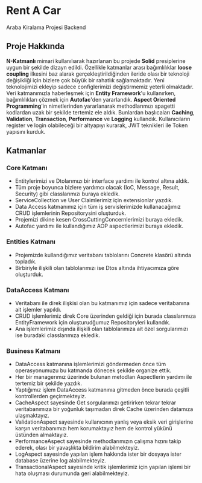 # Rent A Car
Araba Kiralama Projesi Backend


## Proje Hakkında <br/>
**N-Katmanlı** mimari kullanılıarak hazırlanan bu projede **Solid** presiplerine uygun bir şekilde dizayn edildi. Özellikle katmanlar arası bağımlılıklar **loose coupling** ilkesini baz
alarak gerçekleştirildiğinden ileride olası bir teknoloji değişikliği için bizlere çok büyük bir rahatlık sağlamaktadır. Yeni teknolojimizi ekleyip sadece configlerimizi
değiştirmemiz yeterli olmaktadır. Veri katmanımızla haberleşmek için **Entity Framework**'u kullanırken, bağımlılıkları çözmek için **Autofac**'den yararlandık.
**Aspect Oriented Programming**'in nimetlerinden yararlanarak methodlarımızı spagetti kodlardan uzak bir şekilde tertemiz ele aldık. Bunlardan başlıcaları **Caching**, **Validation**, **Transaction**, **Performance** ve **Logging** kullandık.
Kullanıcıların register ve login olabileceği bir altyapıyı kurarak, JWT teknikleri ile Token yapısını kurduk.

## Katmanlar

### Core Katmanı <br/>
* Entitylerimizi ve Dtolarımızı bir interface yardımı ile kontrol altına aldık.
* Tüm proje boyunca bizlere yardımcı olacak (IoC, Message, Result, Security) gibi classlarımızı buraya ekledik.
* ServiceCollection ve User Claimlerimiz için extensionlar yazdık.
* Data Access katmanımız için tüm iş servislerimizde kullanacağımız CRUD işlemlerinin Repositorysini oluşturduk.
* Projemizi dikine kesen CrossCuttingConcernlerimizi buraya ekledik.
* Autofac yardımı ile kullandığımız AOP aspectlerimizi buraya ekledik.

### Entities Katmanı <br/>
* Projemizde kullandığımız veritabanı tablolarını Concrete klasörü altında topladık.
* Birbiriyle ilişkili olan tablolarımızı ise Dtos altında ihtiyacımıza göre oluşturduk.

### DataAccess Katmanı <br/>
* Veritabanı ile direk ilişkisi olan bu katmanımız için sadece veritabanına ait işlemler yapıldı.
* CRUD işlemlerimiz direk Core üzerinden geldiği için burada classlarımıza EntityFramework için oluşturudğumuz Repositoryleri kullandık.
* Ana işlemlerimiz dışında ilişkili olan tablolarımıza ait özel sorgularımızı ise buradaki classlarımıza ekledik.

### Business Katmanı <br/>
* DataAccess katmanına işlemlerimizi göndermeden önce tüm operasyonumuzu bu katmanda dönecek şekilde organize ettik.
* Her bir managerımız üzerinde bulunan metodları Aspectlerin yardımı ile tertemiz bir şekilde yazdık.
* Yaptığımız işlem DataAccess katmanınıa gitmeden önce burada çeşitli kontrollerden geçirmekteyiz.
* CacheAspect sayesinde Get sorgularımızı getirirken tekrar tekrar veritabanımıza bir yoğunluk taşımadan direk Cache üzerinden datamıza ulaşmaktayız.
* ValidationAspect sayesinde kullanıcının yanlış veya eksik veri girişlerine karşın veritabanımızı hem korumaktayız hem de kontrol yükünü üstünden almaktayız.
* PerformanceAspect sayesinde methodlarımızın çalışma hızını takip ederek, olası bir yavaşlıkta bildirim alabilmekteyiz.
* LogAspect sayesinde yapılan işlem hakkında ister bir dosyaya ister database üzerine log alabilmekteyiz.
* TransactionalAspect sayesinde kritik işlemlerimiz için yapılan işlemi bir hata oluşması durumunda geri alabilmekteyiz.

